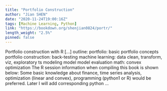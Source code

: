 ```yaml
---
title: "Portfolio Construction"
author: "Jian SHEN"
date: "2020-11-24T19:00:16Z"
tags: [Machine Learning, Python]
link: "https://bookdown.org/shenjian0824/portr/"
length_weight: "2.5%"
pinned: false
---
```


Portfolio construction with R [...] outline: portfolio: basic portfolio concepts portfolio construction: back-testing machine learning: data clean, transform, viz, exploratory ts modeling model model evaluation math: convex optimization The R session information when compiling this book is shown below: Some basic knowledge about finance, time series analysis, optimization (linear and convex), programming (python1 or R) would be preferred. Later I will add corresponding python ...
